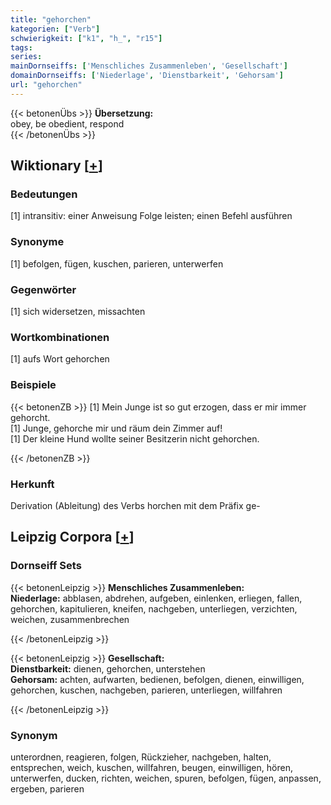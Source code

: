```yaml
---
title: "gehorchen"
kategorien: ["Verb"]
schwierigkeit: ["k1", "h_", "r15"]
tags:
series:
mainDornseiffs: ['Menschliches Zusammenleben', 'Gesellschaft']
domainDornseiffs: ['Niederlage', 'Dienstbarkeit', 'Gehorsam']
url: "gehorchen"
---
```


{{< betonenÜbs >}}
**Übersetzung:**  
obey, be obedient, respond  
{{< /betonenÜbs >}}

## Wiktionary [[+](https://de.wiktionary.org/wiki/gehorchen)]

### Bedeutungen
[1] intransitiv: einer Anweisung Folge leisten; einen Befehl ausführen  

### Synonyme
[1] befolgen, fügen, kuschen, parieren, unterwerfen  

### Gegenwörter
[1] sich widersetzen, missachten  

### Wortkombinationen
[1] aufs Wort gehorchen  

### Beispiele
{{< betonenZB >}}
[1] Mein Junge ist so gut erzogen, dass er mir immer gehorcht.  
[1] Junge, gehorche mir und räum dein Zimmer auf!  
[1] Der kleine Hund wollte seiner Besitzerin nicht gehorchen.  

{{< /betonenZB >}}
### Herkunft
Derivation (Ableitung) des Verbs horchen mit dem Präfix ge-  


## Leipzig Corpora [[+](https://corpora.uni-leipzig.de/en/res?word=gehorchen&corpusId=deu_newscrawl-public_2018)]

### Dornseiff Sets
{{< betonenLeipzig >}}
**Menschliches Zusammenleben:**  
**Niederlage:** abblasen, abdrehen, aufgeben, einlenken, erliegen, fallen, gehorchen, kapitulieren, kneifen, nachgeben, unterliegen, verzichten, weichen, zusammenbrechen  

{{< /betonenLeipzig >}}


{{< betonenLeipzig >}}
**Gesellschaft:**  
**Dienstbarkeit:** dienen, gehorchen, unterstehen  
**Gehorsam:** achten, aufwarten, bedienen, befolgen, dienen, einwilligen, gehorchen, kuschen, nachgeben, parieren, unterliegen, willfahren  

{{< /betonenLeipzig >}}

### Synonym
unterordnen, reagieren, folgen, Rückzieher, nachgeben, halten, entsprechen, weich, kuschen, willfahren, beugen, einwilligen, hören, unterwerfen, ducken, richten, weichen, spuren, befolgen, fügen, anpassen, ergeben, parieren

